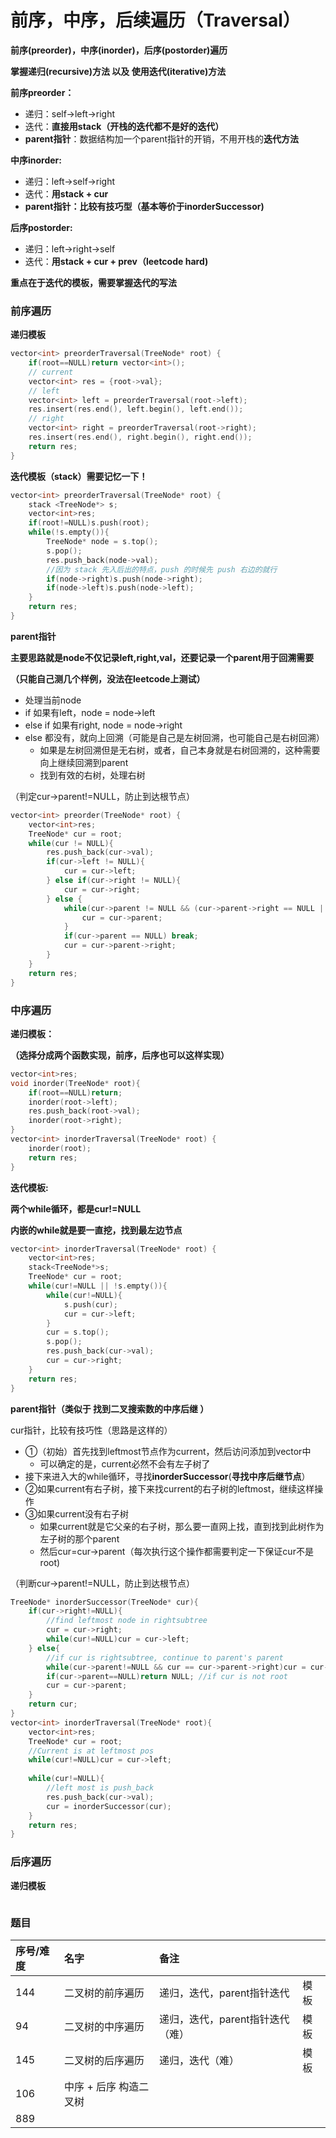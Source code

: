 # 前序，中序，后续遍历（Traversal）

**前序\(preorder\)，中序\(inorder\)，后序\(postorder\)遍历** 

**掌握递归\(recursive\)方法 以及 使用迭代\(iterative\)方法**

**前序preorder：**

* 递归：self-&gt;left-&gt;right
* 迭代：**直接用stack（开栈的迭代都不是好的迭代）**
* **parent指针**：数据结构加一个parent指针的开销，不用开栈的**迭代方法**

**中序inorder:**

* 递归：left-&gt;self-&gt;right
* 迭代：**用stack + cur**
* **parent指针：**比较有技巧型**（基本等价于inorderSuccessor\)**

**后序postorder:**

* 递归：left-&gt;right-&gt;self
* 迭代：**用stack + cur + prev（leetcode hard\)**

**重点在于迭代的模板，需要掌握迭代的写法**

### 前序遍历

**递归模板**

```cpp
vector<int> preorderTraversal(TreeNode* root) {
    if(root==NULL)return vector<int>();
    // current
    vector<int> res = {root->val};
    // left  
    vector<int> left = preorderTraversal(root->left);
    res.insert(res.end(), left.begin(), left.end());
    // right
    vector<int> right = preorderTraversal(root->right);
    res.insert(res.end(), right.begin(), right.end());
    return res;
}
```

**迭代模板（stack）需要记忆一下！**

```cpp
vector<int> preorderTraversal(TreeNode* root) {
    stack <TreeNode*> s;
    vector<int>res;
    if(root!=NULL)s.push(root);
    while(!s.empty()){
        TreeNode* node = s.top();
        s.pop();
        res.push_back(node->val);
        //因为 stack 先入后出的特点，push 的时候先 push 右边的就行
        if(node->right)s.push(node->right);
        if(node->left)s.push(node->left);
    }
    return res;
}
```

**parent指针**

**主要思路就是node不仅记录left,right,val，还要记录一个parent用于回溯需要**

**（只能自己测几个样例，没法在leetcode上测试）**

* 处理当前node
* if 如果有left，node = node-&gt;left
* else if 如果有right, node = node-&gt;right
* else 都没有，就向上回溯（可能是自己是左树回溯，也可能自己是右树回溯）
  * 如果是左树回溯但是无右树，或者，自己本身就是右树回溯的，这种需要向上继续回溯到parent
  * 找到有效的右树，处理右树

（判定cur-&gt;parent!=NULL，防止到达根节点）

```cpp
vector<int> preorder(TreeNode* root) {
    vector<int>res;
    TreeNode* cur = root;
    while(cur != NULL){
        res.push_back(cur->val);
        if(cur->left != NULL){
            cur = cur->left;
        } else if(cur->right != NULL){
            cur = cur->right;
        } else {
            while(cur->parent != NULL && (cur->parent->right == NULL || cur == cur->parent->right)){
                cur = cur->parent;
            }
            if(cur->parent == NULL) break;
            cur = cur->parent->right;
        }
    }
    return res;
}
```

### 中序遍历

**递归模板：**

**（选择分成两个函数实现，前序，后序也可以这样实现）**

```cpp
vector<int>res;
void inorder(TreeNode* root){
    if(root==NULL)return;
    inorder(root->left);
    res.push_back(root->val);
    inorder(root->right);
}
vector<int> inorderTraversal(TreeNode* root) {
    inorder(root);
    return res;
}
```

**迭代模板:**

**两个while循环，都是cur!=NULL**

**内嵌的while就是要一直挖，找到最左边节点**

```cpp
vector<int> inorderTraversal(TreeNode* root) {
    vector<int>res;
    stack<TreeNode*>s;
    TreeNode* cur = root;
    while(cur!=NULL || !s.empty()){
        while(cur!=NULL){
            s.push(cur);
            cur = cur->left;
        }
        cur = s.top();
        s.pop();
        res.push_back(cur->val);
        cur = cur->right;
    }
    return res;
}
```

**parent指针（类似于 找到二叉搜索数的中序后继 ）**

cur指针，比较有技巧性（思路是这样的）

* ①（初始）首先找到leftmost节点作为current，然后访问添加到vector中
  * 可以确定的是，current必然不会有左子树了
* 接下来进入大的while循环，寻找**inorderSuccessor**\(**寻找中序后继节点**）
* ②如果current有右子树，接下来找current的右子树的leftmost，继续这样操作
* ③如果current没有右子树
  * 如果current就是它父亲的右子树，那么要一直网上找，直到找到此树作为左子树的那个parent
  * 然后cur=cur-&gt;parent（每次执行这个操作都需要判定一下保证cur不是root\)

（判断cur-&gt;parent!=NULL，防止到达根节点）

```cpp
TreeNode* inorderSuccessor(TreeNode* cur){
    if(cur->right!=NULL){
        //find leftmost node in rightsubtree
        cur = cur->right;
        while(cur!=NULL)cur = cur->left;
    } else{
        //if cur is rightsubtree, continue to parent's parent
        while(cur->parent!=NULL && cur == cur->parent->right)cur = cur->parent;
        if(cur->parent==NULL)return NULL; //if cur is not root
        cur = cur->parent;
    }
    return cur;
}
vector<int> inorderTraversal(TreeNode* root){
    vector<int>res;
    TreeNode* cur = root;
    //Current is at leftmost pos
    while(cur!=NULL)cur = cur->left;
    
    while(cur!=NULL){
        //left most is push_back
        res.push_back(cur->val);
        cur = inorderSuccessor(cur);
    }
    return res;
}
```

### 后序遍历

**递归模板**

```cpp

```

### 题目

| 序号/难度 | 名字 | 备注 |  |
| :--- | :--- | :--- | :--- |
| 144 | 二叉树的前序遍历 | 递归，迭代，parent指针迭代 | 模板 |
| 94 | 二叉树的中序遍历 | 递归，迭代，parent指针迭代（难） | 模板 |
| 145 | 二叉树的后序遍历 | 递归，迭代（难） | 模板 |
| 106 | 中序 + 后序 构造二叉树 |  |  |
| 889 |  |  |  |

### 

